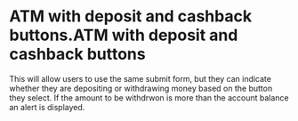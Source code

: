 # ATM with deposit and cashback buttons.ATM with deposit and cashback buttons
 This will allow users to use the same submit form, 
 but they can indicate whether they are depositing or withdrawing money based on the button they select. 
 If the amount to be withdrwon is more than the account balance an alert is displayed. 
